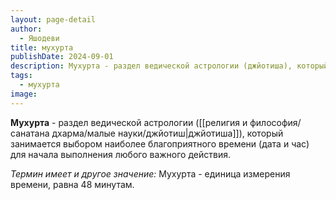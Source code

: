 ```yaml
---
layout: page-detail
author:
  - Яшодеви
title: мухурта
publishDate: 2024-09-01
description: Мухурта - раздел ведической астрологии (джйотиша), который занимается выбором наиболее благоприятного времени (дата и час) для начала выполнения любого важного действия;
tags:
  - мухурта
image:
---
```

**Мухурта** -  раздел ведической астрологии ([[религия и философия/санатана дхарма/малые науки/джйотиш|джйотиша]]), который занимается выбором наиболее благоприятного времени (дата и час) для начала выполнения любого важного действия.

*Термин имеет и другое значение:*
Мухурта - единица измерения времени, равна 48 минутам.

